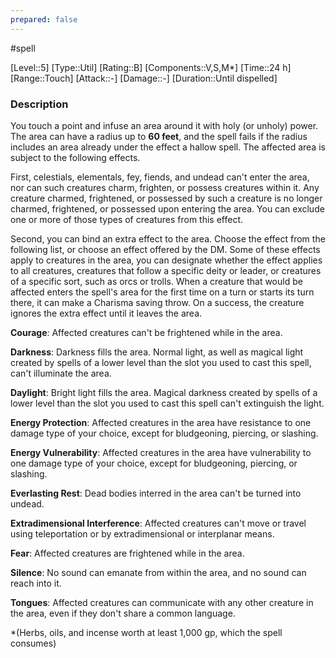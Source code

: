 ```yaml
---
prepared: false
---
```

#spell

[Level::5]
[Type::Util]
[Rating::B]
[Components::V,S,M*]
[Time::24 h]
[Range::Touch]
[Attack::\-]
[Damage::\-]
[Duration::Until dispelled]
### Description

You touch a point and infuse an area around it with holy (or unholy) power. The area can have a radius up to **60 feet**, and the spell fails if the radius includes an area already under the effect a hallow spell. The affected area is subject to the following effects.

First, celestials, elementals, fey, fiends, and undead can't enter the area, nor can such creatures charm, frighten, or possess creatures within it. Any creature charmed, frightened, or possessed by such a creature is no longer charmed, frightened, or possessed upon entering the area. You can exclude one or more of those types of creatures from this effect.

Second, you can bind an extra effect to the area. Choose the effect from the following list, or choose an effect offered by the DM. Some of these effects apply to creatures in the area, you can designate whether the effect applies to all creatures, creatures that follow a specific deity or leader, or creatures of a specific sort, such as orcs or trolls. When a creature that would be affected enters the spell's area for the first time on a turn or starts its turn there, it can make a Charisma saving throw. On a success, the creature ignores the extra effect until it leaves the area.

**Courage**: Affected creatures can't be frightened while in the area.

**Darkness**: Darkness fills the area. Normal light, as well as magical light created by spells of a lower level than the slot you used to cast this spell, can't illuminate the area.

**Daylight**: Bright light fills the area. Magical darkness created by spells of a lower level than the slot you used to cast this spell can't extinguish the light.

**Energy Protection**: Affected creatures in the area have resistance to one damage type of your choice, except for bludgeoning, piercing, or slashing.

**Energy Vulnerability**: Affected creatures in the area have vulnerability to one damage type of your choice, except for bludgeoning, piercing, or slashing.

**Everlasting Rest**: Dead bodies interred in the area can't be turned into undead.

**Extradimensional Interference**: Affected creatures can't move or travel using teleportation or by extradimensional or interplanar means.

**Fear**: Affected creatures are frightened while in the area.

**Silence**: No sound can emanate from within the area, and no sound can reach into it.

**Tongues**: Affected creatures can communicate with any other creature in the area, even if they don't share a common language.

\*(Herbs, oils, and incense worth at least 1,000 gp, which the spell consumes)